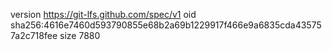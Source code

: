 version https://git-lfs.github.com/spec/v1
oid sha256:4616e7460d593790855e68b2a69b1229917f466e9a6835cda435757a2c718fee
size 7880
